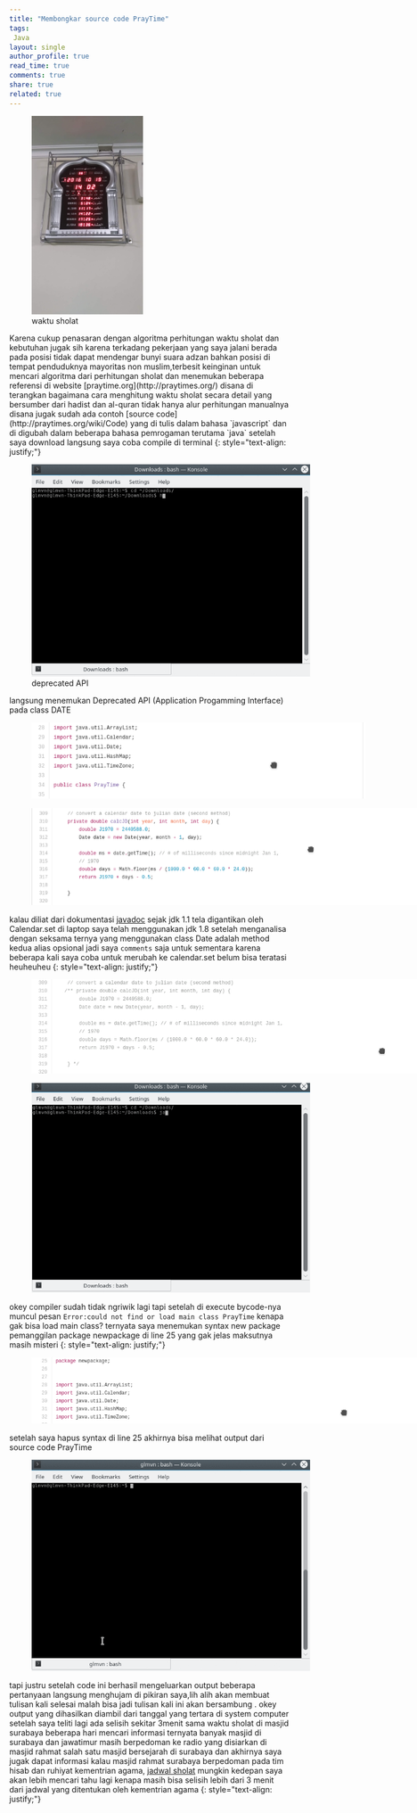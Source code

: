 ```yaml
---
title: "Membongkar source code PrayTime"
tags:
 Java
layout: single
author_profile: true
read_time: true
comments: true
share: true
related: true
---  
```

<figure style="width: 200px" class="align-center">
<img src="/images/analog.JPG">
<figcaption>waktu sholat</figcaption>
</figure> 
Karena cukup penasaran dengan algoritma perhitungan waktu sholat dan kebutuhan jugak sih karena terkadang pekerjaan yang saya jalani berada pada posisi tidak dapat mendengar bunyi 
suara adzan bahkan posisi di tempat penduduknya mayoritas non muslim,terbesit keinginan untuk mencari algoritma dari perhitungan sholat dan menemukan beberapa referensi di website [praytime.org](http://praytimes.org/) disana di terangkan bagaimana cara menghitung waktu sholat secara detail yang bersumber dari hadist dan al-quran tidak hanya alur perhitungan manualnya disana jugak sudah ada contoh [source code](http://praytimes.org/wiki/Code) yang di tulis dalam bahasa `javascript` dan di digubah dalam beberapa bahasa pemrogaman terutama `java` setelah saya download langsung saya coba compile di terminal
{: style="text-align: justify;"}


<figure style="width: 500px" class="align-center">
<img src="/images/erorDeprecate.gif">
<figcaption>deprecated API</figcaption>
</figure> 

langsung menemukan Deprecated API (Application Progamming Interface) pada class DATE 
<figure style="width: 600px" class="align-center">
<img src="/images/ana1.png">
<figcaption></figcaption>
</figure>

<figure style="width: 700px" class="align-center">
<img src="/images/ana2.png">
<figcaption></figcaption>
</figure>
 
kalau diliat dari dokumentasi [javadoc](https://docs.oracle.com/javase/7/docs/api/java/util/Date.html) sejak jdk 1.1 tela digantikan oleh Calendar.set di laptop saya telah menggunakan jdk 1.8 setelah menganalisa dengan seksama ternya yang menggunakan class Date adalah method kedua alias opsional jadi saya `comments` saja untuk sementara karena beberapa kali saya coba untuk merubah ke calendar.set belum bisa teratasi heuheuheu
{: style="text-align: justify;"}
<figure style="width: 700px" class="align-center">
<img src="/images/coment.png">
<figcaption></figcaption>
</figure>


<figure style="width: 500px" class="align-center">
<img src="/images/erorpackage.gif">
<figcaption></figcaption>
</figure>

okey compiler sudah tidak ngriwik lagi tapi setelah di execute bycode-nya muncul pesan `Error:could not find or load main class PrayTime`
kenapa gak bisa load main class? ternyata saya menemukan syntax new package pemanggilan package newpackage di line 25 yang gak jelas maksutnya masih misteri
{: style="text-align: justify;"}

<figure style="width: 700px" class="align-center">
<img src="/images/failpackage.png">
<figcaption></figcaption>
</figure>

setelah saya hapus syntax di line 25 akhirnya bisa melihat output dari source code PrayTime

<figure style="width: 500px" class="align-center">
<img src="/images/suksescom.gif">
<figcaption></figcaption>
</figure>

tapi justru setelah code ini berhasil mengeluarkan output beberapa pertanyaan langsung menghujam di pikiran saya,lih alih akan membuat tulisan kali selesai malah bisa jadi tulisan kali ini akan bersambung . okey output yang dihasilkan diambil dari tanggal yang tertara di system computer setelah saya teliti lagi ada selisih sekitar 3menit sama waktu sholat di masjid surabaya beberapa hari mencari informasi ternyata banyak masjid di surabaya dan jawatimur masih berpedoman ke radio yang disiarkan di masjid rahmat salah satu masjid bersejarah di surabaya dan akhirnya saya jugak dapat informasi kalau masjid rahmat surabaya berpedoman pada tim hisab dan ruhiyat kementrian agama, [jadwal sholat](http://simbi.kemenag.go.id/sihat/waktu-sholat) mungkin kedepan saya akan lebih mencari tahu lagi kenapa masih bisa selisih lebih dari 3 menit dari jadwal yang ditentukan oleh kementrian agama
{: style="text-align: justify;"}